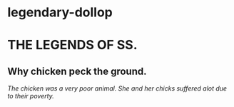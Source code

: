 # legendary-dollop
<!DOCTYPE html>
<html>
    <body>
    <h1> THE LEGENDS OF SS.</h1>
    <h2>Why chicken peck the ground.</h2>
    <i>The chicken was a very poor animal. She and her chicks suffered alot due to their poverty.</i>
    </body>
</html>